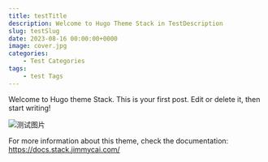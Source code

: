 ```yaml
---
title: testTitle
description: Welcome to Hugo Theme Stack in TestDescription
slug: testSlug
date: 2023-08-16 00:00:00+0000
image: cover.jpg
categories:
    - Test Categories
tags:
    - test Tags
---
```




Welcome to Hugo theme Stack. This is your first post. Edit or delete it, then start writing!

![测试图片](/FrozenLychees.github.io/content/post/firstTest/1.png)

For more information about this theme, check the documentation: https://docs.stack.jimmycai.com/
